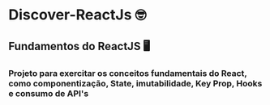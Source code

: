 # Discover-ReactJs 🤓
## Fundamentos do ReactJS 🖥️

### Projeto para exercitar os conceitos fundamentais do React, como componentização, State, imutabilidade, Key Prop, Hooks e consumo de API's
